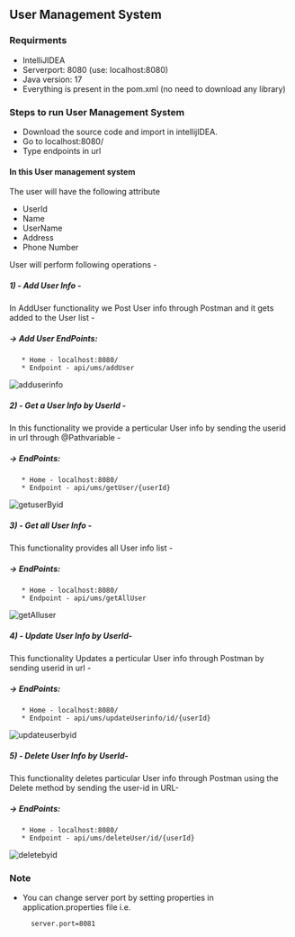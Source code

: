 ## User Management System
### Requirments
 * IntelliJIDEA
 * Serverport: 8080 (use: localhost:8080)
 * Java version: 17
 * Everything is present in the pom.xml (no need to download any library)
### Steps to run User Management System 
 * Download the source code and import in intellijIDEA.
 * Go to localhost:8080/
 * Type endpoints in url
 
 
#### In this User management system
The user will have the following attribute
 * UserId
 * Name
 * UserName
 * Address
 * Phone Number
 
 User will perform following operations - 
 ##### 1) - Add User Info -
 In AddUser functionality we Post User info through Postman and it gets added to the User list - 
 ##### -> Add User EndPoints:
       * Home - localhost:8080/
       * Endpoint - api/ums/addUser
 
 ![adduserinfo](https://user-images.githubusercontent.com/117101699/217189870-139e0f2d-c3fb-413a-b5c3-abaeb1383b4e.png)
 
 ##### 2) - Get a User Info by UserId -
 In this functionality we provide a perticular User info by sending the userid in url through @Pathvariable - 
  ##### -> EndPoints:
       * Home - localhost:8080/
       * Endpoint - api/ums/getUser/{userId}
 
 
 ![getuserByid](https://user-images.githubusercontent.com/117101699/217192041-5424e45a-114e-4b97-a0eb-be7eaffb55d3.png)
 
 ##### 3) - Get all User Info -
 This functionality provides all User info list - 
 ##### -> EndPoints:
       * Home - localhost:8080/
       * Endpoint - api/ums/getAllUser
 
 
![getAlluser](https://user-images.githubusercontent.com/117101699/217192788-124cd954-8f96-4288-ac58-af8616d2bad0.png)
 
 ##### 4) - Update User Info by UserId-
 This functionality Updates a perticular User info through Postman by sending userid in url - 
 ##### -> EndPoints:
       * Home - localhost:8080/
       * Endpoint - api/ums/updateUserinfo/id/{userId}
 
 
 ![updateuserbyid](https://user-images.githubusercontent.com/117101699/217193874-cc9ae274-5cd8-4c8b-ae7d-3a11f59dab03.png)

 ##### 5) - Delete User Info by UserId-
 This functionality deletes particular User info through Postman using the Delete method by sending the user-id in URL-
 ##### -> EndPoints:
       * Home - localhost:8080/
       * Endpoint - api/ums/deleteUser/id/{userId}
 
 
 ![deletebyid](https://user-images.githubusercontent.com/117101699/217194417-2f3679e4-d015-4a56-af08-66660395d49c.png)

### Note
* You can change server port by setting properties in application.properties file i.e.

        server.port=8081
 
 
